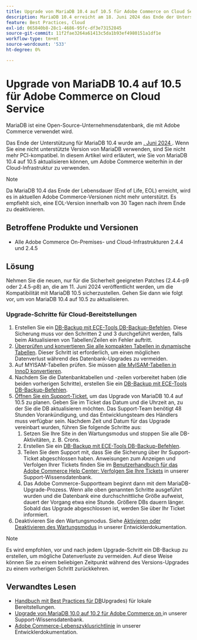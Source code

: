 ```yaml
---
title: Upgrade von MariaDB 10.4 auf 10.5 für Adobe Commerce on Cloud Service
description: MariaDB 10.4 erreicht am 18. Juni 2024 das Ende der Unterstützung. In diesem Artikel wird erläutert, wie Sie MariaDB von 10.4 auf 10.5 aktualisieren können, um Adobe Commerce weiterhin in der Cloud-Infrastruktur zu verwenden.
feature: Best Practices, Cloud
exl-id: 065840b8-28c1-4686-95fc-df3e73152845
source-git-commit: 11f2fae3264a61413c5da1b93ef4980151a1df1e
workflow-type: tm+mt
source-wordcount: '533'
ht-degree: 0%

---
```


# Upgrade von MariaDB 10.4 auf 10.5 für Adobe Commerce on Cloud Service

MariaDB ist eine Open-Source-Unternehmensdatenbank, die mit Adobe Commerce verwendet wird.

Das Ende der Unterstützung für MariaDB 10.4 wurde am [. Juni 2024 ](https://endoflife.date/mariadb). Wenn Sie eine nicht unterstützte Version von MariaDB verwenden, sind Sie nicht mehr PCI-kompatibel. In diesem Artikel wird erläutert, wie Sie von MariaDB 10.4 auf 10.5 aktualisieren können, um Adobe Commerce weiterhin in der Cloud-Infrastruktur zu verwenden.

>[!NOTE]
>
>Da MariaDB 10.4 das Ende der Lebensdauer (End of Life, EOL) erreicht, wird es in aktuellen Adobe Commerce-Versionen nicht mehr unterstützt. Es empfiehlt sich, eine EOL-Version innerhalb von 30 Tagen nach ihrem Ende zu deaktivieren.

## Betroffene Produkte und Versionen

* Alle Adobe Commerce On-Premises- und Cloud-Infrastrukturen 2.4.4 und 2.4.5

## Lösung

Nehmen Sie die neuen, nur für die Sicherheit geeigneten Patches (2.4.4-p9 oder 2.4.5-p8) an, die am 11. Juni 2024 veröffentlicht werden, um die Kompatibilität mit MariaDB 10.5 sicherzustellen. Gehen Sie dann wie folgt vor, um von MariaDB 10.4 auf 10.5 zu aktualisieren.

### Upgrade-Schritte für Cloud-Bereitstellungen

1. Erstellen Sie ein [DB-Backup mit ECE-Tools DB-Backup-Befehlen](https://experienceleague.adobe.com/en/docs/commerce-cloud-service/user-guide/develop/storage/snapshots). Diese Sicherung muss vor den Schritten 2 und 3 durchgeführt werden, falls beim Aktualisieren von Tabellen/Zeilen ein Fehler auftritt.
1. [Überprüfen und konvertieren Sie alle kompakten Tabellen in dynamische Tabellen](https://experienceleague.adobe.com/en/docs/commerce-operations/implementation-playbook/best-practices/maintenance/mariadb-upgrade). Dieser Schritt ist erforderlich, um einen möglichen Datenverlust während des Datenbank-Upgrades zu vermeiden.
1. Auf MYISAM-Tabellen prüfen. Sie müssen [alle MyISAM-Tabellen in InnoD konvertieren](https://experienceleague.adobe.com/en/docs/commerce-operations/implementation-playbook/best-practices/planning/database-on-cloud).
1. Nachdem Sie die Datenbanktabellen und -zeilen vorbereitet haben (die beiden vorherigen Schritte), erstellen Sie ein [DB-Backup mit ECE-Tools DB-Backup-Befehlen](https://experienceleague.adobe.com/en/docs/commerce-cloud-service/user-guide/develop/storage/snapshots).
1. [Öffnen Sie ein Support-Ticket](/help/help-center-guide/help-center/magento-help-center-user-guide.md#submit-ticket), um das Upgrade von MariaDB 10.4 auf 10.5 zu planen. Geben Sie im Ticket das Datum und die Uhrzeit an, zu der Sie die DB aktualisieren möchten. Das Support-Team benötigt 48 Stunden Vorankündigung, und das Entwicklungsteam des Händlers muss verfügbar sein. Nachdem Zeit und Datum für das Upgrade vereinbart wurden, führen Sie folgende Schritte aus:
   1. Setzen Sie Ihre Site in den Wartungsmodus und stoppen Sie alle DB-Aktivitäten, z. B. Crons.
   1. Erstellen Sie ein [DB-Backup mit ECE-Tools DB-Backup-Befehlen](https://experienceleague.adobe.com/en/docs/commerce-cloud-service/user-guide/develop/storage/snapshots).
   1. Teilen Sie dem Support mit, dass Sie die Sicherung über Ihr Support-Ticket abgeschlossen haben. Anweisungen zum Anzeigen und Verfolgen Ihrer Tickets finden Sie im [Benutzerhandbuch für das Adobe Commerce Help Center: Verfolgen Sie Ihre Tickets](/help/help-center-guide/help-center/magento-help-center-user-guide.md#track-tickets) in unserer Support-Wissensdatenbank.
   1. Das Adobe Commerce-Supportteam beginnt dann mit dem MariaDB-Upgrade-Prozess. Wenn alle oben genannten Schritte ausgeführt wurden und die Datenbank eine durchschnittliche Größe aufweist, dauert der Vorgang etwa eine Stunde. Größere DBs dauern länger. Sobald das Upgrade abgeschlossen ist, werden Sie über Ihr Ticket informiert.
1. Deaktivieren Sie den Wartungsmodus. Siehe [Aktivieren oder Deaktivieren des Wartungsmodus](https://experienceleague.adobe.com/en/docs/commerce-operations/installation-guide/tutorials/maintenance-mode) in unserer Entwicklerdokumentation.

>[!NOTE]
>
>Es wird empfohlen, vor und nach jedem Upgrade-Schritt ein DB-Backup zu erstellen, um mögliche Datenverluste zu vermeiden. Auf diese Weise können Sie zu einem beliebigen Zeitpunkt während des Versions-Upgrades zu einem vorherigen Schritt zurückkehren.

## Verwandtes Lesen

* [Handbuch mit Best Practices für DB](https://experienceleague.adobe.com/en/docs/commerce-operations/upgrade-guide/prepare/prerequisites)Upgrades) für lokale Bereitstellungen.
* [Upgrade von MariaDB 10.0 auf 10.2 für Adobe Commerce on ](https://experienceleague.adobe.com/en/docs/commerce-knowledge-base/kb/how-to/upgrade-mariadb-10-0-to-10-2-for-magento-commerce-cloud) in unserer Support-Wissensdatenbank.
* [Adobe Commerce-Lebenszyklusrichtlinie](https://experienceleague.adobe.com/en/docs/commerce-operations/release/planning/lifecycle-policy) in unserer Entwicklerdokumentation.
